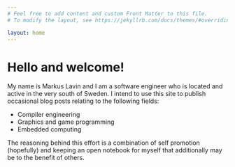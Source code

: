 ```yaml
---
# Feel free to add content and custom Front Matter to this file.
# To modify the layout, see https://jekyllrb.com/docs/themes/#overriding-theme-defaults

layout: home
---
```


# Hello and welcome!

My name is Markus Lavin and I am a software engineer who is located and active
in the very south of Sweden. I intend to use this site to publish occasional
blog posts relating to the following fields:

- Compiler engineering
- Graphics and game programming
- Embedded computing

The reasoning behind this effort is a combination of self promotion (hopefully)
and keeping an open notebook for myself that additionally may be to the benefit
of others.
